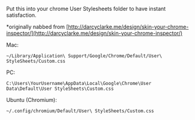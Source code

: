 Put this into your chrome User Stylesheets folder to have instant satisfaction.

*originally nabbed from [http://darcyclarke.me/design/skin-your-chrome-inspector/](http://darcyclarke.me/design/skin-your-chrome-inspector/)

Mac:

	~/Library/Application\ Support/Google/Chrome/Default/User\ StyleSheets/Custom.css

PC:

	C:\Users\YourUsername\AppData\Local\Google\Chrome\User Data\Default\User StyleSheets\Custom.css

Ubuntu (Chromium):

	~/.config/chromium/Default/User\ StyleSheets/Custom.css